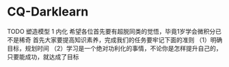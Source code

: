 # CQ-Darklearn        
TODO
塑造模型
1 内化
希望各位首先要有超脱同类的觉悟，毕竟1岁学会微积分已不是稀奇
首先大家要提高知识素养，完成我们的任务要牢记下面的准则
（1）明确目标，规划时间
（2）学习是一个绝对功利化的事情，不论你是怎样提升自己的，只要能成功，就达成了目标
